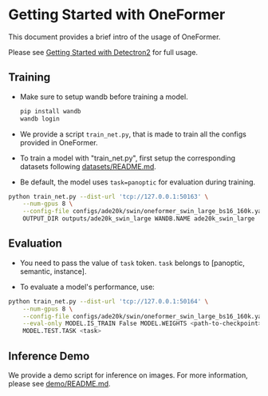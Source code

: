 # Getting Started with OneFormer

This document provides a brief intro of the usage of OneFormer.

Please see [Getting Started with Detectron2](https://github.com/facebookresearch/detectron2/blob/master/GETTING_STARTED.md) for full usage.

## Training

- Make sure to setup wandb before training a model.

  ```bash
  pip install wandb
  wandb login
  ```

- We provide a script `train_net.py`, that is made to train all the configs provided in OneFormer.

- To train a model with "train_net.py", first setup the corresponding datasets following [datasets/README.md](oneformer/datasets/README.md).

- Be default, the model uses `task=panoptic` for evaluation during training.

```bash
python train_net.py --dist-url 'tcp://127.0.0.1:50163' \
    --num-gpus 8 \
    --config-file configs/ade20k/swin/oneformer_swin_large_bs16_160k.yaml \
    OUTPUT_DIR outputs/ade20k_swin_large WANDB.NAME ade20k_swin_large
```

## Evaluation

- You need to pass the value of `task` token. `task` belongs to [panoptic, semantic, instance].

- To evaluate a model's performance, use:

```bash
python train_net.py --dist-url 'tcp://127.0.0.1:50164' \
    --num-gpus 8 \
    --config-file configs/ade20k/swin/oneformer_swin_large_bs16_160k.yaml \
    --eval-only MODEL.IS_TRAIN False MODEL.WEIGHTS <path-to-checkpoint> \
    MODEL.TEST.TASK <task>
```

## Inference Demo

We provide a demo script for inference on images. For more information, please see [demo/README.md](oneformer/demo/README.md).
